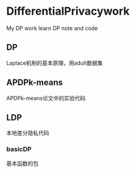 # DifferentialPrivacywork
My DP work
learn DP note and code
## DP
Laplace机制的基本原理，用adult数据集
## APDPk-means
APDPk-means论文中的实验代码
## LDP
本地差分隐私代码
### basicDP
基本函数的包

